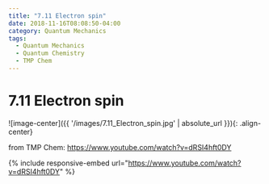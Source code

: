 ```yaml
---
title: "7.11 Electron spin"
date: 2018-11-16T08:08:50-04:00
category: Quantum Mechanics
tags:
  - Quantum Mechanics
  - Quantum Chemistry
  - TMP Chem
---
```


# 7.11 Electron spin



![image-center]({{ '/images/7.11_Electron_spin.jpg' | absolute_url }}){: .align-center}


from TMP Chem: https://www.youtube.com/watch?v=dRSI4hft0DY

{% include responsive-embed url="https://www.youtube.com/watch?v=dRSI4hft0DY" %}

